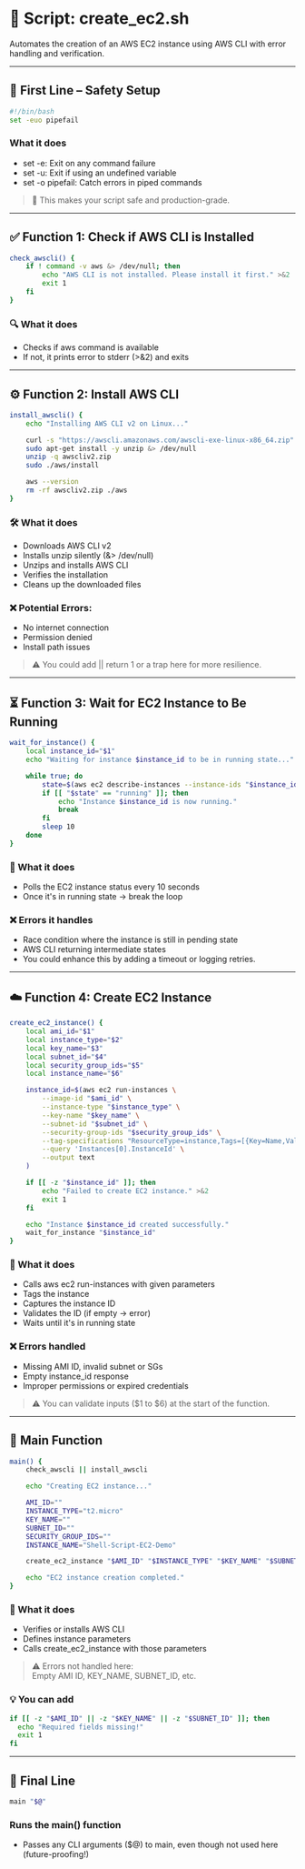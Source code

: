 # 🚀 Script: create_ec2.sh

Automates the creation of an AWS EC2 instance using AWS CLI with error handling and verification.

---

## 🧱 First Line – Safety Setup

```bash
#!/bin/bash
set -euo pipefail
```

### What it does

- set -e: Exit on any command failure
- set -u: Exit if using an undefined variable
- set -o pipefail: Catch errors in piped commands

> 🔐 This makes your script safe and production-grade.

---

## ✅ Function 1: Check if AWS CLI is Installed

```bash
check_awscli() {
    if ! command -v aws &> /dev/null; then
        echo "AWS CLI is not installed. Please install it first." >&2
        exit 1
    fi
}
```

### 🔍 What it does

- Checks if aws command is available
- If not, it prints error to stderr (>&2) and exits

---

## ⚙️ Function 2: Install AWS CLI

```bash
install_awscli() {
    echo "Installing AWS CLI v2 on Linux..."

    curl -s "https://awscli.amazonaws.com/awscli-exe-linux-x86_64.zip" -o "awscliv2.zip"
    sudo apt-get install -y unzip &> /dev/null
    unzip -q awscliv2.zip
    sudo ./aws/install

    aws --version
    rm -rf awscliv2.zip ./aws
}
```

### 🛠 What it does

- Downloads AWS CLI v2
- Installs unzip silently (&> /dev/null)
- Unzips and installs AWS CLI
- Verifies the installation
- Cleans up the downloaded files

### ❌ Potential Errors:

- No internet connection
- Permission denied
- Install path issues

> ⚠️ You could add || return 1 or a trap here for more resilience.

---

## ⏳ Function 3: Wait for EC2 Instance to Be Running

```bash
wait_for_instance() {
    local instance_id="$1"
    echo "Waiting for instance $instance_id to be in running state..."

    while true; do
        state=$(aws ec2 describe-instances --instance-ids "$instance_id" --query 'Reservations[0].Instances[0].State.Name' --output text)
        if [[ "$state" == "running" ]]; then
            echo "Instance $instance_id is now running."
            break
        fi
        sleep 10
    done
}
```

### 🔁 What it does

- Polls the EC2 instance status every 10 seconds
- Once it's in running state → break the loop

### ❌ Errors it handles

- Race condition where the instance is still in pending state
- AWS CLI returning intermediate states
- You could enhance this by adding a timeout or logging retries.

---

## ☁️ Function 4: Create EC2 Instance

```bash
create_ec2_instance() {
    local ami_id="$1"
    local instance_type="$2"
    local key_name="$3"
    local subnet_id="$4"
    local security_group_ids="$5"
    local instance_name="$6"

    instance_id=$(aws ec2 run-instances \
        --image-id "$ami_id" \
        --instance-type "$instance_type" \
        --key-name "$key_name" \
        --subnet-id "$subnet_id" \
        --security-group-ids "$security_group_ids" \
        --tag-specifications "ResourceType=instance,Tags=[{Key=Name,Value=$instance_name}]" \
        --query 'Instances[0].InstanceId' \
        --output text
    )

    if [[ -z "$instance_id" ]]; then
        echo "Failed to create EC2 instance." >&2
        exit 1
    fi

    echo "Instance $instance_id created successfully."
    wait_for_instance "$instance_id"
}
```

### 🔧 What it does

- Calls aws ec2 run-instances with given parameters
- Tags the instance
- Captures the instance ID
- Validates the ID (if empty → error)
- Waits until it's in running state

### ❌ Errors handled

- Missing AMI ID, invalid subnet or SGs
- Empty instance_id response
- Improper permissions or expired credentials

> ⚠️ You can validate inputs ($1 to $6) at the start of the function.

---

## 🧠 Main Function

```bash
main() {
    check_awscli || install_awscli

    echo "Creating EC2 instance..."

    AMI_ID=""
    INSTANCE_TYPE="t2.micro"
    KEY_NAME=""
    SUBNET_ID=""
    SECURITY_GROUP_IDS=""
    INSTANCE_NAME="Shell-Script-EC2-Demo"

    create_ec2_instance "$AMI_ID" "$INSTANCE_TYPE" "$KEY_NAME" "$SUBNET_ID" "$SECURITY_GROUP_IDS" "$INSTANCE_NAME"

    echo "EC2 instance creation completed."
}
```

### 🎯 What it does

- Verifies or installs AWS CLI
- Defines instance parameters
- Calls create_ec2_instance with those parameters

> ⚠️ Errors not handled here: <br>
Empty AMI ID, KEY_NAME, SUBNET_ID, etc.

### 💡 You can add

```bash
if [[ -z "$AMI_ID" || -z "$KEY_NAME" || -z "$SUBNET_ID" ]]; then
  echo "Required fields missing!"
  exit 1
fi
```

---

## 🏁 Final Line

```bash
main "$@"
```

### Runs the main() function

- Passes any CLI arguments ($@) to main, even though not used here (future-proofing!)
